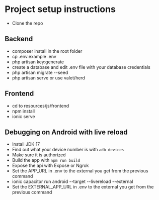 # Project setup instructions

- Clone the repo

## Backend
- composer install in the root folder
- cp .env.example .env
- php artisan key:generate
- create a database and edit .env file with your database credentials
- php artisan migrate --seed
- php artisan serve or use valet/herd

## Frontend
- cd to resources/js/frontend
- npm install
- ionic serve

## Debugging on Android with live reload
- Install JDK 17
- Find out what your device number is with `adb devices`
- Make sure it is authorized
- Build the app with `npm run build`
- Expose the api with Expose or Ngrok
- Set the APP_URL in .env to the external you get from the previous command
- ionic capacitor run android --target <deviceNR> --livereload --external
- Set the EXTERNAL_APP_URL in .env to the external you get from the previous command
